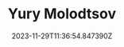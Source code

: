---
title: "Yury Molodtsov"
category: "IndieWeb & Personal Blogs"
site_url: https://molodtsov.me/blog/
feed_url: https://molodtsov.me/blog/index.xml
date: 2023-11-29T11:36:54.847390Z
domain: molodtsov.me

---